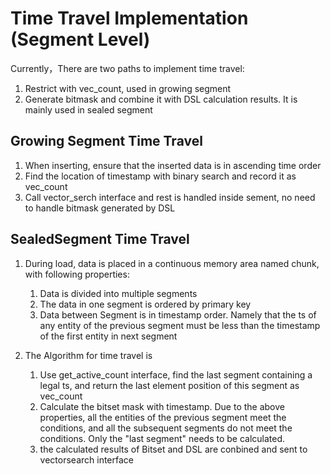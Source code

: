 # Time Travel Implementation (Segment Level)
Currently，There are two paths to implement time travel:

1. Restrict with vec_count, used in growing segment
2. Generate bitmask and combine it with DSL calculation results. It is mainly used in sealed segment

## Growing Segment Time Travel

1. When inserting, ensure that the inserted data is in ascending time order
2. Find the location of timestamp with binary search and record it as vec_count
3. Call vector_serch interface and rest is handled inside sement, no need to handle bitmask generated by DSL

## SealedSegment Time Travel

1. During load, data is placed in a continuous memory area named chunk, with following properties:
   1. Data is divided into multiple segments
   2. The data in one segment is ordered by primary key
   3. Data between Segment is in timestamp order. Namely that the ts of any entity of the previous segment must be less than the timestamp of the first entity in next segment

2. The Algorithm for time travel is 
   1. Use get_active_count interface, find the last segment containing a legal ts, and return the last element position of this segment as vec_count
   2. Calculate the bitset mask with timestamp. Due to the above properties, all the entities of the previous segment meet the conditions, and all the subsequent segments do not meet the conditions. Only the "last segment" needs to be calculated.
   3. the calculated results of Bitset and DSL are conbined and sent to vectorsearch interface
